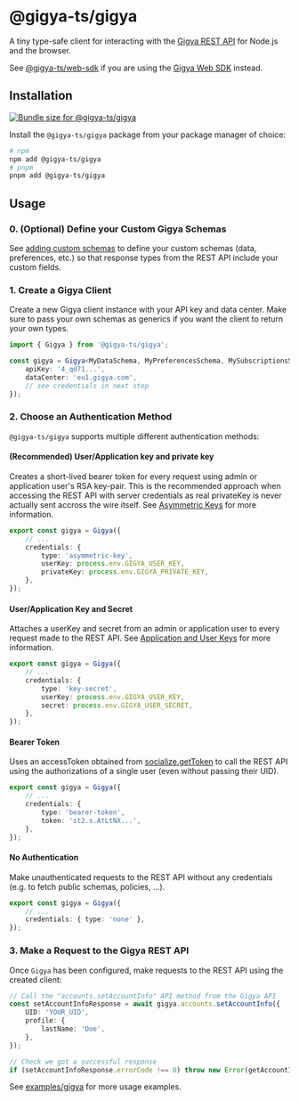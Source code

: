 # @gigya-ts/gigya

A tiny type-safe client for interacting with the [Gigya REST API](https://help.sap.com/docs/SAP_CUSTOMER_DATA_CLOUD/8b8d6fffe113457094a17701f63e3d6a/416d906d70b21014bbc5a10ce4041860.html) for Node.js and the browser.

See [@gigya-ts/web-sdk](/packages/web-sdk/README.md) if you are using the [Gigya Web SDK](https://help.sap.com/docs/SAP_CUSTOMER_DATA_CLOUD/8b8d6fffe113457094a17701f63e3d6a/417f6b5e70b21014bbc5a10ce4041860.html) instead.

## Installation

<a href="https://pkg-size.dev/@gigya-ts/gigya"><img src="https://pkg-size.dev/badge/bundle/3415" title="Bundle size for @gigya-ts/gigya"></a>

Install the `@gigya-ts/gigya` package from your package manager of choice:

```bash
# npm
npm add @gigya-ts/gigya
# pnpm
pnpm add @gigya-ts/gigya
```

## Usage

### 0. (Optional) Define your Custom Gigya Schemas

See [adding custom schemas](/docs/adding-custom-schemas.md) to define your custom schemas (data, preferences, etc.) so that response types from the REST API include your custom fields.

### 1. Create a Gigya Client

Create a new Gigya client instance with your API key and data center. Make sure to pass your own schemas as generics if you want the client to return your own types.

```typescript
import { Gigya } from '@gigya-ts/gigya';

const gigya = Gigya<MyDataSchema, MyPreferencesSchema, MySubscriptionsSchema>({
    apiKey: '4_qd71...',
    dataCenter: 'eu1.gigya.com',
    // see credentials in next step
});
```

### 2. Choose an Authentication Method

`@gigya-ts/gigya` supports multiple different authentication methods:

#### (Recommended) User/Application key and private key

Creates a short-lived bearer token for every request using admin or application user's RSA key-pair. This is the recommended approach when accessing the REST API with server credentials as real privateKey is never actually sent accross the wire itself. See [Asymmetric Keys](https://help.sap.com/docs/SAP_CUSTOMER_DATA_CLOUD/8b8d6fffe113457094a17701f63e3d6a/4eb8307555d24988a5a3c542b65ccf77.html) for more information.

```typescript
export const gigya = Gigya({
    // ...
    credentials: {
        type: 'asymmetric-key',
        userKey: process.env.GIGYA_USER_KEY,
        privateKey: process.env.GIGYA_PRIVATE_KEY,
    },
});
```

#### User/Application Key and Secret

Attaches a userKey and secret from an admin or application user to every request made to the REST API. See [Application and User Keys](https://help.sap.com/docs/SAP_CUSTOMER_DATA_CLOUD/8b8d6fffe113457094a17701f63e3d6a/6d7bed554d8b4cf09a16faadd5519d1b.html) for more information.

```typescript
export const gigya = Gigya({
    // ...
    credentials: {
        type: 'key-secret',
        userKey: process.env.GIGYA_USER_KEY,
        secret: process.env.GIGYA_USER_SECRET,
    },
});
```

#### Bearer Token

Uses an accessToken obtained from [socialize.getToken](https://help.sap.com/docs/SAP_CUSTOMER_DATA_CLOUD/8b8d6fffe113457094a17701f63e3d6a/4175c2f570b21014bbc5a10ce4041860.html) to call the REST API using the authorizations of a single user (even without passing their UID).

```typescript
export const gigya = Gigya({
    // ...
    credentials: {
        type: 'bearer-token',
        token: 'st2.s.AtLtNX...',
    },
});
```

#### No Authentication

Make unauthenticated requests to the REST API without any credentials (e.g. to fetch public schemas, policies, ...).

```typescript
export const gigya = Gigya({
    // ...
    credentials: { type: 'none' },
});
```

### 3. Make a Request to the Gigya REST API

Once `Gigya` has been configured, make requests to the REST API using the created client:

```typescript
// Call the "accounts.setAccountInfo" API method from the Gigya API
const setAccountInfoResponse = await gigya.accounts.setAccountInfo({
    UID: 'YOUR_UID',
    profile: {
        lastName: 'Doe',
    },
});

// Check we got a successful response
if (setAccountInfoResponse.errorCode !== 0) throw new Error(getAccountInfoResponse.errorMessage);
```

See [examples/gigya](/examples/gigya/) for more usage examples.
